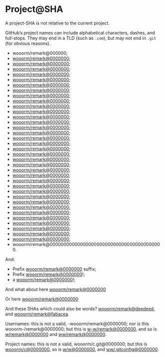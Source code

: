 # Project@SHA

A project-SHA is not relative to the current project.

GitHub’s project names can include alphabetical characters, dashes, and full-stops. They may end in a TLD (such as `.com`), but may not end in `.git` (for obvious reasons).

-   wooorm/remark@000000;
-   [wooorm/remark@0000000](https://github.com/wooorm/remark/commit/0000000);
-   [wooorm/remark@0000000](https://github.com/wooorm/remark/commit/00000000);
-   [wooorm/remark@0000000](https://github.com/wooorm/remark/commit/000000000);
-   [wooorm/remark@0000000](https://github.com/wooorm/remark/commit/0000000000);
-   [wooorm/remark@0000000](https://github.com/wooorm/remark/commit/00000000000);
-   [wooorm/remark@0000000](https://github.com/wooorm/remark/commit/000000000000);
-   [wooorm/remark@0000000](https://github.com/wooorm/remark/commit/0000000000000);
-   [wooorm/remark@0000000](https://github.com/wooorm/remark/commit/00000000000000);
-   [wooorm/remark@0000000](https://github.com/wooorm/remark/commit/000000000000000);
-   [wooorm/remark@0000000](https://github.com/wooorm/remark/commit/0000000000000000);
-   [wooorm/remark@0000000](https://github.com/wooorm/remark/commit/00000000000000000);
-   [wooorm/remark@0000000](https://github.com/wooorm/remark/commit/000000000000000000);
-   [wooorm/remark@0000000](https://github.com/wooorm/remark/commit/0000000000000000000);
-   [wooorm/remark@0000000](https://github.com/wooorm/remark/commit/00000000000000000000);
-   [wooorm/remark@0000000](https://github.com/wooorm/remark/commit/000000000000000000000);
-   [wooorm/remark@0000000](https://github.com/wooorm/remark/commit/0000000000000000000000);
-   [wooorm/remark@0000000](https://github.com/wooorm/remark/commit/00000000000000000000000);
-   [wooorm/remark@0000000](https://github.com/wooorm/remark/commit/000000000000000000000000);
-   [wooorm/remark@0000000](https://github.com/wooorm/remark/commit/0000000000000000000000000);
-   [wooorm/remark@0000000](https://github.com/wooorm/remark/commit/00000000000000000000000000);
-   [wooorm/remark@0000000](https://github.com/wooorm/remark/commit/000000000000000000000000000);
-   [wooorm/remark@0000000](https://github.com/wooorm/remark/commit/0000000000000000000000000000);
-   [wooorm/remark@0000000](https://github.com/wooorm/remark/commit/00000000000000000000000000000);
-   [wooorm/remark@0000000](https://github.com/wooorm/remark/commit/000000000000000000000000000000);
-   [wooorm/remark@0000000](https://github.com/wooorm/remark/commit/0000000000000000000000000000000);
-   [wooorm/remark@0000000](https://github.com/wooorm/remark/commit/00000000000000000000000000000000);
-   [wooorm/remark@0000000](https://github.com/wooorm/remark/commit/000000000000000000000000000000000);
-   [wooorm/remark@0000000](https://github.com/wooorm/remark/commit/0000000000000000000000000000000000);
-   [wooorm/remark@0000000](https://github.com/wooorm/remark/commit/00000000000000000000000000000000000);
-   [wooorm/remark@0000000](https://github.com/wooorm/remark/commit/00000000000000000000000000000000000);
-   [wooorm/remark@0000000](https://github.com/wooorm/remark/commit/000000000000000000000000000000000000);
-   [wooorm/remark@0000000](https://github.com/wooorm/remark/commit/0000000000000000000000000000000000000);
-   [wooorm/remark@0000000](https://github.com/wooorm/remark/commit/00000000000000000000000000000000000000);
-   [wooorm/remark@0000000](https://github.com/wooorm/remark/commit/000000000000000000000000000000000000000);
-   [wooorm/remark@0000000](https://github.com/wooorm/remark/commit/0000000000000000000000000000000000000000);
-   wooorm/remark@00000000000000000000000000000000000000000.

And:

-   Prefix [wooorm/remark@0000000](https://github.com/wooorm/remark/commit/0000000) suffix;
-   Prefix [wooorm/remark@0000000](https://github.com/wooorm/remark/commit/0000000)!;
-   a [wooorm/remark@0000000](https://github.com/wooorm/remark/commit/0000000)!;

And what about here
[wooorm/remark@0000000](https://github.com/wooorm/remark/commit/0000000)

Or here
    [wooorm/remark@0000000](https://github.com/wooorm/remark/commit/0000000)

And these SHAs which could also be words? [wooorm/remark@deedeed](https://github.com/wooorm/remark/commit/deedeed), and [wooorm/remark@fabacea](https://github.com/wooorm/remark/commit/fabaceae).

Usernames: this is not a valid, -wooorm/remark@0000000; nor is this wooorm-/remark@0000000; but this is [w-w/remark@0000000](https://github.com/w-w/remark/commit/0000000), and so is [w/remark@0000000](https://github.com/w/remark/commit/0000000) and [ww/remark@0000000](https://github.com/ww/remark/commit/0000000).

Project names: this is not a valid, wooorm/c.git@0000000; but this is [wooorm/c@0000000](https://github.com/wooorm/c/commit/0000000), so is [w/w@0000000](https://github.com/w/w/commit/0000000), and [ww/.gitconfig@0000000](https://github.com/ww/.gitconfig/commit/0000000).
